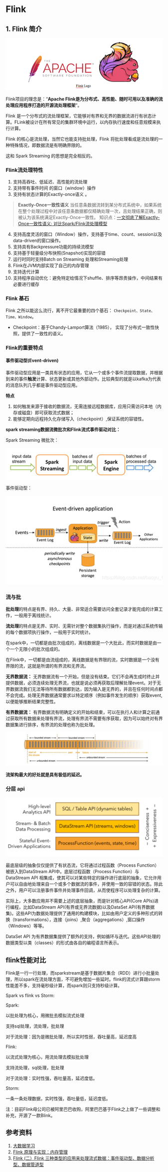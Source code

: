 # Flink

## 1. Flink 简介

![image.png](assets/1651280955262-image.png)

Flink项目的理念是：“**Apache Flink是为分布式、高性能、随时可用以及准确的流处理应用程序打造的开源流处理框架**”。

Flink 是一个分布式的流处理框架，它能够对有界和无界的数据流进行有状态计算。FLink被设计在所有常见的集群环境中运行，以内存执行速度和任意规模来执行计算。

Flink 的核心是流处理，当然它也能支持批处理，Flink 将批处理看成是流处理的一种特殊情况，即数据流是有明确界限的。

这和 Spark Streaming 的思想是完全相反的。

### Flink流处理特性

1. 支持高吞吐、低延迟、高性能的流处理
2. 支持带有事件时间 的窗口（window）操作
3. 支持有状态计算的Exactly-once语义 。
> **Exactly-Once一致性语义**
> 当任意条数据流转到某分布式系统中，如果系统在整个处理过程中对该任意条数据都仅精确处理一次，且处理结果正确，则被认为该系统满足Exactly-Once一致性。
知识点：[一文彻底了解Exactly-Once一致性语义: 对比Spark/Flink流处理模型](https://zhuanlan.zhihu.com/p/431414055)
4. 支持高度灵活的窗口（Window）操作，支持基于time、count、session以及data-driven的窗口操作。
5. 支持具有Backpressure功能的持续流模型
6. 支持基于轻量级分布快照(Snapshot)实现的容错
7. 运行时同时支持Batch on Streaming 处理和Streaming处理
8. Flink在JVM内部实现了自己的内存管理
9. 支持迭代计算
10. 支持程序自动优化：避免特定给情况下shuffle、排序等昂贵操作，中间结果有必要进行缓存

### Flink 基石

Flink 之所以能这么流行，离不开它最重要的四个基石： `Checkpoint、State、Time、Window`。

- Checkpoint：基于Chandy-Lamport算法（1985）， 实现了分布式一致性快照，提供了一致性的语义。




### Flink的重要特点

#### **事件驱动型(Event-driven)**

事件驱动型应用是一类具有状态的应用，它从一个或多个事件流提取数据，并根据到来的事件**触发**计算、状态更新或其他外部动作。比较典型的就是以kafka为代表的消息队列几乎都是事件驱动型应用。

**特点**

1. 如何触发来源于接收的数据流，无需连接远程数据库，应用只需访问本地（内存或磁盘）即可获取流式数据；
2. 能够定期向远程持久化存储写入（checkpoint）,保证系统的容错性。

**spark streaming数据流微批次和Flink流式事件驱动对比：**

Spark Streaming 微批次：

![image.png](assets/1651311143676-image.png)

事件驱动型：

![image.png](assets/1651281657259-image.png)

### 流与批

**批处理**的特点是有界、持久、大量、非常适合需要访问全套记录才能完成的计算工作，一般用于离线统计。

**流处理**的特点是无界、实时、无需针对整个数据集执行操作，而是对通过系统传输的每个数据项执行操作，一般用于实时统计。

在spark中，一切都是由批次组成的，离线数据是一个大批此，而实时数据是由一个一个无限小的批次组成的。

在Flink中，一切都是由流组成的，离线数据是有界限的流，实时数据是一个没有界限的流，这就是所谓的有界流和无界流。

**无界数据流：** 无界数据流有一个开始，但是没有结束。它们不会再生成时终止并提供数据，必须连续处理无界流，也就是说必须再获取后理解处理event。对于无界数据流我们无法等待所有数据都到达，因为输入是无界的，并且在任何时间点都不会完成。处理无界数据通常要求以特定顺序（例如事件发生的顺序）获取event,以便能够推断结果完整性。

**有界数据流：** 有界数据流有明确定义的开始和结束，可以在执行人和计算之前通过获取所有数据来处理有界流，处理有界流不需要有序获取，因为可以始终对有界数据集进行排序，有界流的处理也称为批处理。

![image.png](assets/1651311208318-image.png)

**流架构最大的好处就是具有极低的延迟。**

### 分层 api

![image.png](assets/1651311457632-image.png)

最底层级的抽象仅仅提供了有状态流，它将通过过程函数（Process Function）被嵌入到DataStream API中。底层过程函数（Process Function）与 DataStream API 相集成，使其可以对某些特定的操作进行底层的抽象，它允许用户可以自由地处理来自一个或多个数据流的事件，并使用一致的容错的状态。除此之外，用户可以注册事件事件并处理事件回调，从而使程序可以处理复杂的计算。

实际上，大多数应用并不需要上述的底层抽象，而是针对核心API(Core APIs)进行编程，比如DataStream API(有界或无界流数据)以及DataSet API(有界数据集)。这些API为数据处理提供了通用的构建模块，比如由用户定义的多种形式的转换（transformations），连接（joins）,聚合（aggregations）,窗口操作（Windows）等等。

DataSet API 为有界数据集提供了额外的支持，例如循环与迭代。这些API处理的数据类型以类（classes）的形式由各自的编程语言所表示。



## flink性能对比

Flink是一行一行处理，而sparkstream是基于数据片集合（RDD）进行小批量处理，所以spark在流处理方面，不可避免增加一些延时。flink的流式计算跟storm性能差不多，支持毫秒级计算，而spark则只支持秒级计算。



Spark vs flink vs Storm:



Spark:

以批处理为核心，用微批去模拟流式处理

支持sql处理，流处理，批处理

对于流处理：因为是微批处理，所以实时性弱，吞吐量高，延迟度高



Flink:

以流式处理为核心，用流处理去模拟批处理

支持流处理，sql处理，批处理

对于流处理：实时性强，吞吐量高，延迟度低。



Storm:

一条一条处理数据，实时性强，吞吐量低，延迟度低。

注：目前Flink母公司已被阿里巴巴收购，阿里巴巴基于Flink之上做了一些调整和补充，开源了一款Blink。

## 参考资料

1. [大数据学习](https://gitee.com/jerry-chen417/flink-real-time-data-warehouse/blob/master/Flink%E5%9F%BA%E7%A1%80.md)
2. [Flink 原理与实现：内存管理](https://zhuanlan.zhihu.com/p/27241485)
3. [Flink (二）Flink 三种类型的应用来处理流式数据：事件驱动型、数据分析型、数据管道型](https://blog.csdn.net/baoyu_G/article/details/112848383)
